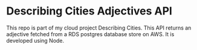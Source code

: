 # Describing Cities Adjectives API

This repo is part of my cloud project Describing Cities. This API returns an adjective fetched from a RDS postgres database store on AWS. It is developed using Node.